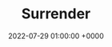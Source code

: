---
layout: none
title: "Surrender"
artist: "Maggie Rogers"
secondary_artists: ""
art: "maggie-rogers-surrender.jpg"
spotify_url: https://open.spotify.com/album/2VeOtQQAJxR8VyvmoXqIbI
date: 2022-07-29 01:00:00 +0000
categories: album
tags: []
---